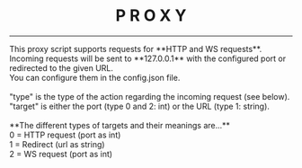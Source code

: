 <h1 align="center">P R O X Y</h1>
<hr/>
This proxy script supports requests for **HTTP and WS requests**.<br/>
Incoming requests will be sent to **127.0.0.1** with the configured port or redirected to the given URL.<br/>
You can configure them in the config.json file.
<br/><br/>
"type" is the type of the action regarding the incoming request (see below).<br/>
"target" is either the port (type 0 and 2: int) or the URL (type 1: string).
<br/><br/>
**The different types of targets and their meanings are...**<br/>
0 = HTTP request (port as int)<br/>
1 = Redirect (url as string)<br/>
2 = WS request (port as int)

